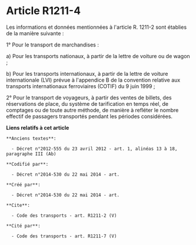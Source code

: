 # Article R1211-4

Les informations et données mentionnées à l'article R. 1211-2 sont établies de la manière suivante : 

1° Pour le transport de marchandises : 

a) Pour les transports nationaux, à partir de la lettre de voiture ou de wagon ; 

b) Pour les transports internationaux, à partir de la lettre de voiture internationale (LVI) prévue à l'appendice B de la
convention relative aux transports internationaux ferroviaires (COTIF) du 9 juin 1999 ; 

2° Pour le transport de voyageurs, à partir des ventes de billets, des réservations de place, du système de tarification en
temps réel, de comptages ou de toute autre méthode, de manière à refléter le nombre effectif de passagers transportés pendant
les périodes considérées.

**Liens relatifs à cet article**

	**Anciens textes**:

	  - Décret n°2012-555 du 23 avril 2012 - art. 1, alinéas 13 à 18, paragraphe III (Ab)

	**Codifié par**:

	  - Décret n°2014-530 du 22 mai 2014 - art.

	**Créé par**:

	  - Décret n°2014-530 du 22 mai 2014 - art.

	**Cite**:

	  - Code des transports - art. R1211-2 (V)

	**Cité par**:

	  - Code des transports - art. R1211-7 (V)
